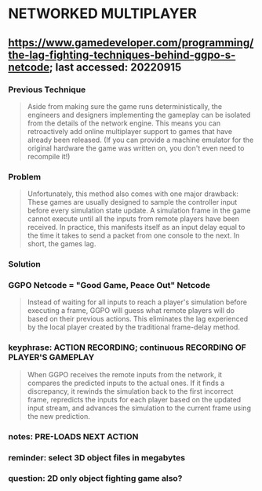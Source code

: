 # NETWORKED MULTIPLAYER

## https://www.gamedeveloper.com/programming/the-lag-fighting-techniques-behind-ggpo-s-netcode; last accessed: 20220915

### Previous Technique

> Aside from making sure the game runs deterministically, the engineers and designers implementing the gameplay can be isolated from the details of the network engine. This means you can retroactively add online multiplayer support to games that have already been released. (If you can provide a machine emulator for the original hardware the game was written on, you don't even need to recompile it!) 

### Problem

>  Unfortunately, this method also comes with one major drawback: These games are usually designed to sample the controller input before every simulation state update. A simulation frame in the game cannot execute until all the inputs from remote players have been received. In practice, this manifests itself as an input delay equal to the time it takes to send a packet from one console to the next. In short, the games lag. 
 
### Solution

### GGPO Netcode =  "Good Game, Peace Out" Netcode

> Instead of waiting for all inputs to reach a player's simulation before executing a frame, GGPO will guess what remote players will do based on their previous actions. This eliminates the lag experienced by the local player created by the traditional frame-delay method. 
 
### keyphrase: ACTION RECORDING; continuous RECORDING OF PLAYER'S GAMEPLAY
 
>  When GGPO receives the remote inputs from the network, it compares the predicted inputs to the actual ones. If it finds a discrepancy, it rewinds the simulation back to the first incorrect frame, repredicts the inputs for each player based on the updated input stream, and advances the simulation to the current frame using the new prediction.
  
### notes: PRE-LOADS NEXT ACTION

### reminder: select 3D object files in megabytes
  
### question: 2D only object fighting game also?
  
